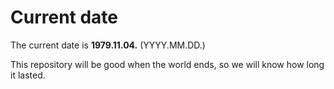 # Current date

The current date is **1979.11.04.** (YYYY.MM.DD.)

This repository will be good when the world ends, so we will know how long it lasted.